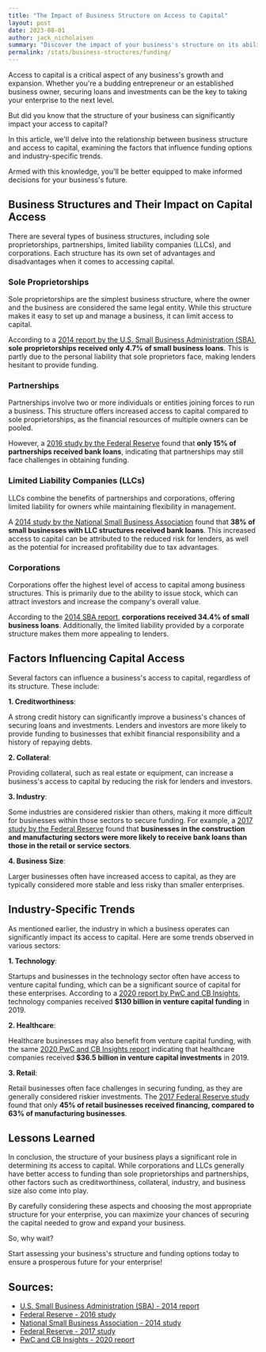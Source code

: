 ```yaml
---
title: "The Impact of Business Structure on Access to Capital"
layout: post
date: 2023-08-01
author: jack_nicholaisen
summary: "Discover the impact of your business's structure on its ability to access capital, such as loans and investments, in this in-depth statistical review. Entrepreneurs and business owners can learn how their choice of structure may influence their funding options and gain valuable insights to guide their decisions. Don't miss out on this essential information – read on to ensure your business thrives!"
permalink: /stats/business-structures/funding/
---
```


Access to capital is a critical aspect of any business's growth and expansion. Whether you're a budding entrepreneur or an established business owner, securing loans and investments can be the key to taking your enterprise to the next level. 

But did you know that the structure of your business can significantly impact your access to capital? 

In this article, we'll delve into the relationship between business structure and access to capital, examining the factors that influence funding options and industry-specific trends. 

Armed with this knowledge, you'll be better equipped to make informed decisions for your business's future.

## Business Structures and Their Impact on Capital Access

There are several types of business structures, including sole proprietorships, partnerships, limited liability companies (LLCs), and corporations. Each structure has its own set of advantages and disadvantages when it comes to accessing capital.

### Sole Proprietorships

Sole proprietorships are the simplest business structure, where the owner and the business are considered the same legal entity. While this structure makes it easy to set up and manage a business, it can limit access to capital. 

According to a [2014 report by the U.S. Small Business Administration (SBA)](https://www.sba.gov/sites/default/files/rs385tot.pdf), **sole proprietorships received only 4.7% of small business loans**. This is partly due to the personal liability that sole proprietors face, making lenders hesitant to provide funding.

### Partnerships

Partnerships involve two or more individuals or entities joining forces to run a business. This structure offers increased access to capital compared to sole proprietorships, as the financial resources of multiple owners can be pooled. 

However, a [2016 study by the Federal Reserve](https://www.federalreserve.gov/publications/files/2016-report-economic-well-being-us-households-201705.pdf) found that **only 15% of partnerships received bank loans**, indicating that partnerships may still face challenges in obtaining funding.

### Limited Liability Companies (LLCs)

LLCs combine the benefits of partnerships and corporations, offering limited liability for owners while maintaining flexibility in management. 

A [2014 study by the National Small Business Association](http://www.nsba.biz/wp-content/uploads/2014/02/Banking-Survey-2014.pdf) found that **38% of small businesses with LLC structures received bank loans**. This increased access to capital can be attributed to the reduced risk for lenders, as well as the potential for increased profitability due to tax advantages.

### Corporations

Corporations offer the highest level of access to capital among business structures. This is primarily due to the ability to issue stock, which can attract investors and increase the company's overall value. 

According to the [2014 SBA report](https://www.sba.gov/sites/default/files/rs385tot.pdf), **corporations received 34.4% of small business loans**. Additionally, the limited liability provided by a corporate structure makes them more appealing to lenders.

## Factors Influencing Capital Access

Several factors can influence a business's access to capital, regardless of its structure. These include:

**1.  Creditworthiness**: 

A strong credit history can significantly improve a business's chances of securing loans and investments. Lenders and investors are more likely to provide funding to businesses that exhibit financial responsibility and a history of repaying debts.

**2.  Collateral**: 

Providing collateral, such as real estate or equipment, can increase a business's access to capital by reducing the risk for lenders and investors.

**3.  Industry**: 

Some industries are considered riskier than others, making it more difficult for businesses within those sectors to secure funding. For example, a [2017 study by the Federal Reserve](https://www.fedsmallbusiness.org/medialibrary/fedsmallbusiness/files/2017/sbcs-employer-firms-report.pdf) found that **businesses in the construction and manufacturing sectors were more likely to receive bank loans than those in the retail or service sectors**.

**4.  Business Size**: 

Larger businesses often have increased access to capital, as they are typically considered more stable and less risky than smaller enterprises.

## Industry-Specific Trends

As mentioned earlier, the industry in which a business operates can significantly impact its access to capital. Here are some trends observed in various sectors:

**1.  Technology**: 

Startups and businesses in the technology sector often have access to venture capital funding, which can be a significant source of capital for these enterprises. According to a [2020 report by PwC and CB Insights](https://www.pwc.com/us/en/moneytree-report/moneytree.html), technology companies received **$130 billion in venture capital funding** in 2019.

**2.  Healthcare**: 

Healthcare businesses may also benefit from venture capital funding, with the same [2020 PwC and CB Insights report](https://www.pwc.com/us/en/moneytree-report/moneytree.html) indicating that healthcare companies received **$36.5 billion in venture capital investments** in 2019.

**3.  Retail**: 

Retail businesses often face challenges in securing funding, as they are generally considered riskier investments. The [2017 Federal Reserve study](https://www.fedsmallbusiness.org/medialibrary/fedsmallbusiness/files/2017/sbcs-employer-firms-report.pdf) found that only **45% of retail businesses received financing, compared to 63% of manufacturing businesses**.

## Lessons Learned

In conclusion, the structure of your business plays a significant role in determining its access to capital. While corporations and LLCs generally have better access to funding than sole proprietorships and partnerships, other factors such as creditworthiness, collateral, industry, and business size also come into play. 

By carefully considering these aspects and choosing the most appropriate structure for your enterprise, you can maximize your chances of securing the capital needed to grow and expand your business. 

So, why wait? 

Start assessing your business's structure and funding options today to ensure a prosperous future for your enterprise!

## Sources:
-   [U.S. Small Business Administration (SBA) - 2014 report](https://www.sba.gov/sites/default/files/rs385tot.pdf)
-   [Federal Reserve - 2016 study](https://www.federalreserve.gov/publications/files/2016-report-economic-well-being-us-households-201705.pdf)
-   [National Small Business Association - 2014 study](http://www.nsba.biz/wp-content/uploads/2014/02/Banking-Survey-2014.pdf)
-   [Federal Reserve - 2017 study](https://www.fedsmallbusiness.org/medialibrary/fedsmallbusiness/files/2017/sbcs-employer-firms-report.pdf)
-   [PwC and CB Insights - 2020 report](https://www.pwc.com/us/en/moneytree-report/moneytree.html)